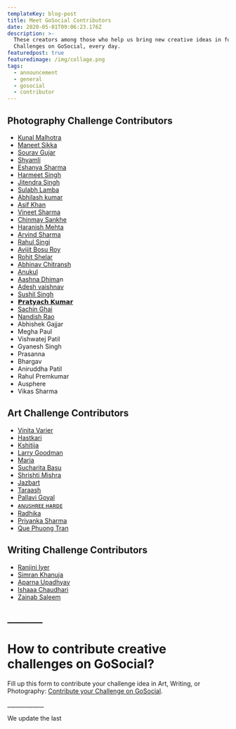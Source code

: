 ```yaml
---
templateKey: blog-post
title: Meet GoSocial Contributors
date: 2020-05-01T09:06:23.176Z
description: >-
  These creators among those who help us bring new creative ideas in form of
  Challenges on GoSocial, every day.
featuredpost: true
featuredimage: /img/collage.png
tags:
  - announcement
  - general
  - gosocial
  - contributor
---
```

## Photography Challenge Contributors

* [Kunal Malhotra](https://www.instagram.com/the.photography.blogger)
* [Maneet Sikka](https://instagram.com/maneet_16)
* [Sourav Gujar](https://www.instagram.com/gujarsourav/)
* [Shyamli](https://www.instagram.com/yourfemalemusaafir/)
* [Eshanya Sharma](https://www.instagram.com/eshanya_sharma_kr/)
* [Harmeet Singh](https://www.instagram.com/harmeetsingh1/)
* [Jitendra Singh](https://www.instagram.com/jeeteraho/)
* [‌Sulabh Lamba](https://www.instagram.com/sulabhlamba6/)
* [Abhilash kumar](https://www.instagram.com/abhilashh___/)
* [Asif Khan](https://www.instagram.com/theotherelement/)
* [Vineet Sharma](https://www.instagram.com/vineetsharma527/)
* [Chinmay Sankhe](https://www.instagram.com/_miraclelens/)
* [Haranish Mehta](https://www.instagram.com/haranish.hrf)
* [Arvind Sharma](https://www.instagram.com/_incredibleshots/)
* [Rahul Singi](https://www.instagram.com/photowale.bapu/)
* [Avijit Bosu Roy](https://www.instagram.com/sadakchhap_photographer/)
* [Rohit Shelar](https://www.instagram.com/photo.baba/)
* [Abhinav Chitransh](https://www.instagram.com/herculiez/)
* [Anukul](https://www.instagram.com/fotoguy_anukool)
* [Aashna Dhima](https://www.instagram.com/selfawsh)n
* [Adesh vaishnav](https://www.instagram.com/__adi_photography__/)
* [Sushil Singh](https://www.instagram.com/13mega.pixel/)
* [𝗣𝗿𝗮𝘁𝘆𝗮𝗰𝗵 𝗞𝘂𝗺𝗮𝗿](https://www.instagram.com/pratyachkandhway_2209/)
* [Sachin Ghai](https://instagram.com/thesolorover)
* [Nandish Rao](https://www.instagram.com/kappu_kastoori/)
* Abhishek Gajjar
* Megha Paul
* Vishwatej Patil
* Gyanesh Singh
* Prasanna
* Bhargav
* Aniruddha Patil
* Rahul Premkumar
* Ausphere
* Vikas Sharma





## Art Challenge Contributors

* [Vinita Varier](https://www.instagram.com/that.crazy.doodler/)
* [Hastkari](https://www.instagram.com/hast_kari/)
* [Kshitija](https://www.instagram.com/artandstuffbyksh/)
* [Larry Goodman](https://instagram.com/petportraitsbylarry)
* [Maria](https://instagram.com/mariamixmeart)
* [Sucharita Basu](instagram.com/art_sucharita)
* [Shrishti Mishra](https://www.instagram.com/_._.reny._._/)
* [Jazbart](https://www.instagram.com/jazbart_21/)
* [Taraash](instagram.com/taraashbyrg)
* [Pallavi Goyal](https://www.instagram.com/kalaavi_by_pallavi/)
* [ᴀɴᴜꜱʜʀᴇᴇ ʜᴀʀᴅᴇ](https://www.instagram.com/artunplugged_/)
* [Radhika](https://www.instagram.com/impulsive.artist/)
* [Priyanka Sharma](https://www.instagram.com/priyankapaints/)
* [Que Phuong Tran](https://www.instagram.com/napu88/)

## Writing Challenge Contributors

* [Ranjini Iyer](http://instagram.com/worthy_wordsmith)
* [Simran Khanuja](http://instagram.com/_thespilledink)
* [Aparna Upadhyay](https://instagram.com/aparnaupadhyay)
* [Ishaaa Chaudhari](https://www.instagram.com/ishaachaudhari/)
* [Zainab Saleem](https://www.instagram.com/zeeewrites/)

## \_\_\_\_\_\_\_\_

# How to contribute creative challenges on GoSocial?

Fill up this form to contribute your challenge idea in Art, Writing, or Photography: [Contribute your Challenge on GoSocial](https://docs.google.com/forms/d/e/1FAIpQLSf4n1x4gRNjB4jz2XVxV6GMyoltMCbu6ccIOR0uY3rO8yH3mA/viewform).

\_\_\_\_\_\_\_\_\_\_\_\__



We update the last
